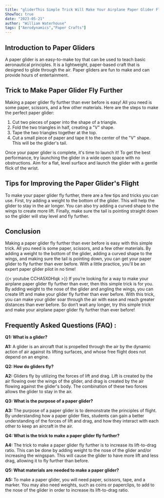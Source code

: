 ```yaml
---
title: "gliderThis Simple Trick Will Make Your Airplane Paper Glider Fly Further Than Ever Before!"
ShowToc: true 
date: "2023-05-21"
author: "William Waterhouse" 
tags: ["Aerodynamics","Paper Crafts"]
---
```

## Introduction to Paper Gliders

A paper glider is an easy-to-make toy that can be used to teach basic aeronautical principles. It is a lightweight, paper-based craft that is designed to glide through the air. Paper gliders are fun to make and can provide hours of entertainment.

## Trick to Make Paper Glider Fly Further

Making a paper glider fly further than ever before is easy! All you need is some paper, scissors, and a few other materials. Here are the steps to make the perfect paper glider:

1. Cut two pieces of paper into the shape of a triangle.
2. Fold the two triangles in half, creating a "V" shape.
3. Tape the two triangles together at the top.
4. Cut a small piece of paper and tape it to the center of the "V" shape. This will be the glider's tail.

Once your paper glider is complete, it's time to launch it! To get the best performance, try launching the glider in a wide open space with no obstructions. Aim for a flat, level surface and launch the glider with a gentle flick of the wrist.

## Tips for Improving the Paper Glider's Flight

To make your paper glider fly further, there are a few tips and tricks you can use. First, try adding a weight to the bottom of the glider. This will help the glider to stay in the air longer. You can also try adding a curved shape to the wings to create more lift. Finally, make sure the tail is pointing straight down so the glider will stay level and fly further.

## Conclusion

Making a paper glider fly further than ever before is easy with this simple trick. All you need is some paper, scissors, and a few other materials. By adding a weight to the bottom of the glider, adding a curved shape to the wings, and making sure the tail is pointing down, you can get your paper glider to fly further than ever before. With a little practice, you'll be an expert paper glider pilot in no time!

{{< youtube CCHA5X0Hlqk >}} 
If you’re looking for a way to make your airplane paper glider fly further than ever, then this simple trick is for you. By adding weight to the nose of the glider and angling the wings, you can create lift and make your glider fly further than ever before. With this trick, you can make your glider soar through the air with ease and reach greater distances than ever before. So don’t wait any longer, try this simple trick and make your airplane paper glider fly further than ever before!

## Frequently Asked Questions (FAQ) :
**Q1: What is a glider?**

**A1:** A glider is an aircraft that is propelled through the air by the dynamic action of air against its lifting surfaces, and whose free flight does not depend on an engine.

**Q2: How do gliders fly?**

**A2:** Gliders fly by utilizing the forces of lift and drag. Lift is created by the air flowing over the wings of the glider, and drag is created by the air flowing against the glider's body. The combination of these two forces allows the glider to stay in the air.

**Q3: What is the purpose of a paper glider?**

**A3:** The purpose of a paper glider is to demonstrate the principles of flight. By understanding how a paper glider flies, students can gain a better understanding of the forces of lift and drag, and how they interact with each other to keep an aircraft in the air.

**Q4: What is the trick to make a paper glider fly further?**

**A4:** The trick to make a paper glider fly further is to increase its lift-to-drag ratio. This can be done by adding weight to the nose of the glider and/or increasing the wingspan. This will cause the glider to have more lift and less drag, allowing it to fly further than before.

**Q5: What materials are needed to make a paper glider?**

**A5:** To make a paper glider, you will need paper, scissors, tape, and a marker. You may also need weights, such as coins or paperclips, to add to the nose of the glider in order to increase its lift-to-drag ratio.





